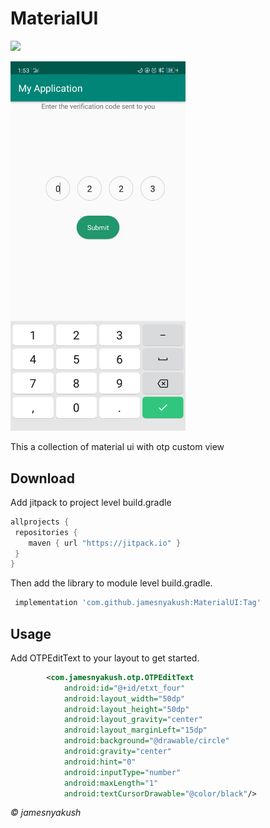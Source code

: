 # MaterialUI


[![](https://jitpack.io/v/jamesnyakush/MaterialUI.svg)](https://jitpack.io/#jamesnyakush/MaterialUI)


<img src="https://github.com/jamesnyakush/MaterialUI/blob/master/photos/otp.png" width="280"/> 

This a collection of material ui with otp custom view


## Download

Add jitpack to project level build.gradle

```groovy
allprojects {
 repositories {
    maven { url "https://jitpack.io" }
 }
}
```

Then add the library to module level build.gradle.
```groovy
 implementation 'com.github.jamesnyakush:MaterialUI:Tag'
```

## Usage

Add OTPEditText to your layout to get started.

```xml
        <com.jamesnyakush.otp.OTPEditText
            android:id="@+id/etxt_four"
            android:layout_width="50dp"
            android:layout_height="50dp"
            android:layout_gravity="center"
            android:layout_marginLeft="15dp"
            android:background="@drawable/circle"
            android:gravity="center"
            android:hint="0"
            android:inputType="number"
            android:maxLength="1"
            android:textCursorDrawable="@color/black"/>
``` 


<i>&copy; jamesnyakush</i>
